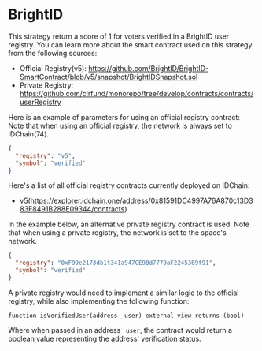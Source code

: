 # BrightID

This strategy return a score of 1 for voters verified in a BrightID user registry. You can learn more about the smart contract used on this strategy from the following sources: 

- Official Registry(v5): https://github.com/BrightID/BrightID-SmartContract/blob/v5/snapshot/BrightIDSnapshot.sol
- Private Registry: https://github.com/clrfund/monorepo/tree/develop/contracts/contracts/userRegistry

Here is an example of parameters for using an official registry contract:
Note that when using an official registry, the network is always set to IDChain(74).

```json
{
  "registry": "v5",
  "symbol": "verified"
}
```

Here's a list of all official registry contracts currently deployed on IDChain:
- v5(https://explorer.idchain.one/address/0x81591DC4997A76A870c13D383F8491B288E09344/contracts)

In the example below, an alternative private registry contract is used:
Note that when using a private registry, the network is set to the space's network.

```json
{
  "registry": "0xF99e2173db1f341a947CE9Bd7779aF2245309f91",
  "symbol": "verified"
}
```

A private registry would need to implement a similar logic to the official registry, while also implementing the following function:
```
function isVerifiedUser(address _user) external view returns (bool)
```
Where when passed in an address `_user`, the contract would return a boolean value representing the address' verification status.
